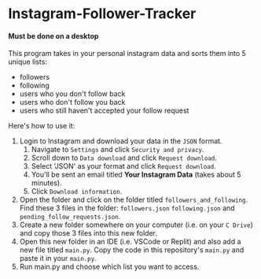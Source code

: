 # Instagram-Follower-Tracker
#### Must be done on a desktop ####
This program takes in your personal instagram data and sorts them into 5 unique lists:
* followers
* following
* users who you don't follow back
* users who don't follow you back
* users who still haven't accepted your follow request

Here's how to use it:

1. Login to Instagram and download your data in the `JSON` format. 
    1. Navigate to `Settings` and click `Security and privacy`.
    1. Scroll down to `Data download` and click `Request download`. 
    1. Select 'JSON' as your format and click `Request download`. 
    1. You'll be sent an email titled **Your Instagram Data** (takes about 5 minutes).
    1. Click `Download information`.
2. Open the folder and click on the folder titled `followers_and_following`. Find these 3 files in the folder: `followers.json` `following.json` and `pending_follow_requests.json`.
3. Create a new folder somewhere on your computer (i.e. on your `C Drive`) and copy those 3 files into this new folder.
4. Open this new folder in an IDE (i.e. VSCode or Replit) and also add a new file titled `main.py`. Copy the code in this repository's `main.py` and paste it in your `main.py`.
5. Run main.py and choose which list you want to access.
